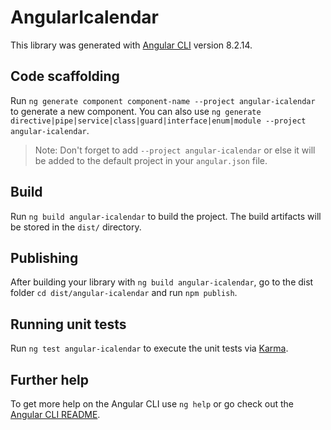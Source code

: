 # AngularIcalendar

This library was generated with [Angular CLI](https://github.com/angular/angular-cli) version 8.2.14.

## Code scaffolding

Run `ng generate component component-name --project angular-icalendar` to generate a new component. You can also use `ng generate directive|pipe|service|class|guard|interface|enum|module --project angular-icalendar`.
> Note: Don't forget to add `--project angular-icalendar` or else it will be added to the default project in your `angular.json` file. 

## Build

Run `ng build angular-icalendar` to build the project. The build artifacts will be stored in the `dist/` directory.

## Publishing

After building your library with `ng build angular-icalendar`, go to the dist folder `cd dist/angular-icalendar` and run `npm publish`.

## Running unit tests

Run `ng test angular-icalendar` to execute the unit tests via [Karma](https://karma-runner.github.io).

## Further help

To get more help on the Angular CLI use `ng help` or go check out the [Angular CLI README](https://github.com/angular/angular-cli/blob/master/README.md).
